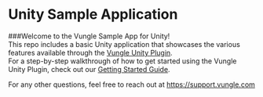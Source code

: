 # Unity Sample Application
###Welcome to the Vungle Sample App for Unity!  
This repo includes a basic Unity application that showcases the various features available through the [Vungle Unity Plugin](https://v.vungle.com/dev/plugins).  
For a step-by-step walkthrough of how to get started using the Vungle Unity Plugin, check out our [Getting Started Guide](https://support.vungle.com/hc/en-us/articles/360003455452).

For any other questions, feel free to reach out at https://support.vungle.com
